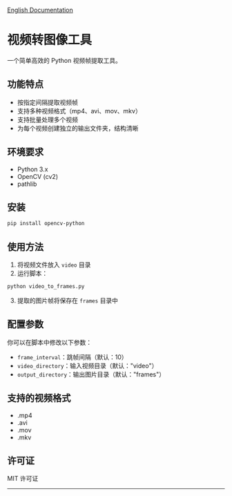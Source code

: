 [English Documentation](README.md)

# 视频转图像工具

一个简单高效的 Python 视频帧提取工具。

## 功能特点

- 按指定间隔提取视频帧
- 支持多种视频格式（mp4、avi、mov、mkv）
- 支持批量处理多个视频
- 为每个视频创建独立的输出文件夹，结构清晰

## 环境要求

- Python 3.x
- OpenCV (cv2)
- pathlib

## 安装

```bash
pip install opencv-python
```

## 使用方法

1. 将视频文件放入 `video` 目录
2. 运行脚本：
```bash
python video_to_frames.py
```
3. 提取的图片帧将保存在 `frames` 目录中

## 配置参数

你可以在脚本中修改以下参数：
- `frame_interval`：跳帧间隔（默认：10）
- `video_directory`：输入视频目录（默认："video"）
- `output_directory`：输出图片目录（默认："frames"）

## 支持的视频格式

- .mp4
- .avi
- .mov
- .mkv

## 许可证

MIT 许可证

---